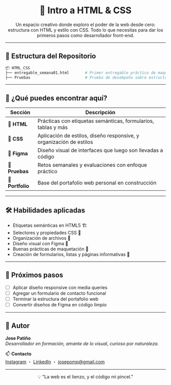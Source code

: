 <h1 align="center"> 🎨​ Intro a HTML & CSS</h1>

<p align="center">
  Un espacio creativo donde exploro el poder de la web desde cero: estructura con HTML y estilo con CSS. Todo lo que necesitas para dar los primeros pasos como desarrollador front-end.
</p>

---

## 📁 Estructura del Repositorio

```bash
📦 HTML_CSS
├── entregable_semana01.html       # Primer entregable práctico de maquetación básica
├── Pruebas                        # Prueba de desempeño sobre estructuras semánticas
```

---

## 🧠 ¿Qué puedes encontrar aquí?

| Sección | Descripción |
|--------|-------------|
| **🧱 HTML** | Prácticas con etiquetas semánticas, formularios, tablas y más |
| **🎨 CSS** | Aplicación de estilos, diseño responsive, y organización de estilos |
| **🎯 Figma** | Diseño visual de interfaces que luego son llevadas a código |
| **🧪 Pruebas** | Retos semanales y evaluaciones con enfoque práctico |
| **🧰 Portfolio** | Base del portafolio web personal en construcción |

---

## 🛠️ Habilidades aplicadas

- Etiquetas semánticas en HTML5 🏗️  
- Selectores y propiedades CSS 🎨  
- Organización de archivos 📁  
- Diseño visual con Figma 🎯  
- Buenas prácticas de maquetación 🧼  
- Creación de formularios, listas y páginas informativas 📝  

---

## 🚀 Próximos pasos

- [ ] Aplicar diseño responsive con media queries  
- [ ] Agregar un formulario de contacto funcional  
- [ ] Terminar la estructura del portafolio web  
- [ ] Convertir diseños de Figma en código limpio  

---

## 🙌 Autor

**Jose Patiño**  
_Desarrollador en formación, amante de lo visual, curioso por naturaleza._

📫 **Contacto**  
[Instagram](https://instagram.com/josepomp) ・ [LinkedIn](https://www.linkedin.com/in/josepomp) ・ josepomp@gmail.com

---

<p align="center">
  💡 "La web es el lienzo, y el código mi pincel."
</p>
